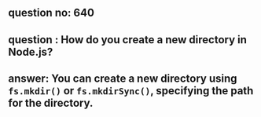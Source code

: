 
      
## question no: 640

## question : How do you create a new directory in Node.js?

## answer: You can create a new directory using `fs.mkdir()` or `fs.mkdirSync()`, specifying the path for the directory.
      